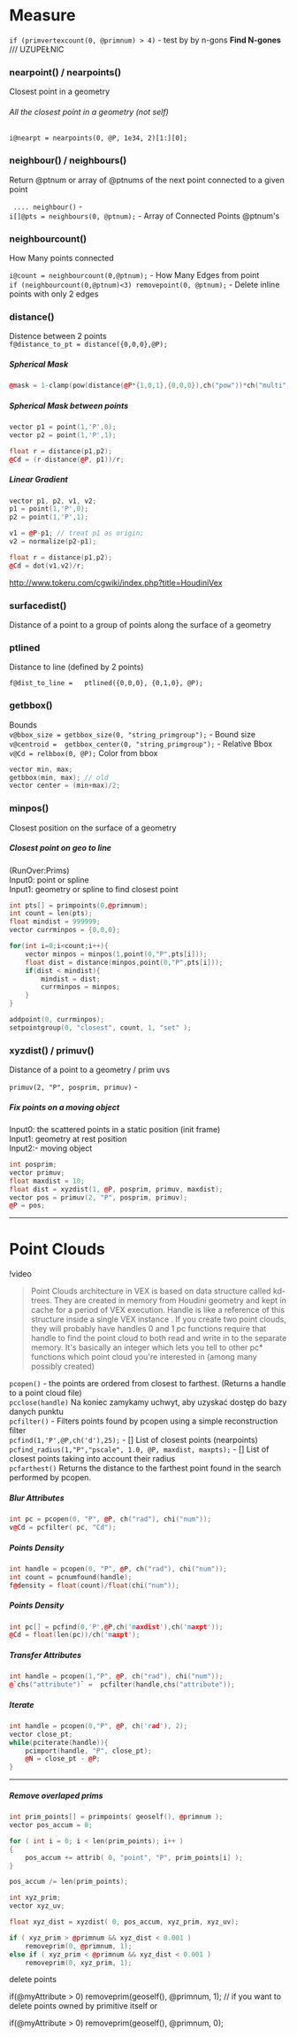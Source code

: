 
# Measure


`if (primvertexcount(0, @primnum) > 4)` -  test by by n-gons   **Find N-gones** /// UZUPEŁNIC   

### nearpoint() / nearpoints()
Closest point in a geometry

###### All the closest point in a geometry (not self)  
`i@nearpt = nearpoints(0, @P, 1e34, 2)[1:][0];`

### neighbour() / neighbours()
Return @ptnum or array of @ptnums of the next point connected to a given point  

` .... neighbour()` -    
`i[]@pts = neighbours(0, @ptnum);` - Array of Connected Points @ptnum's        

### neighbourcount()
How Many points connected

`i@count = neighbourcount(0,@ptnum);` - How Many Edges from point     
`if (neighbourcount(0,@ptnum)<3) removepoint(0, @ptnum);` - Delete inline points with only 2 edges      


### distance()
Distence between 2 points  
`f@distance_to_pt = distance({0,0,0},@P);`

##### Spherical Mask  

```cpp
@mask = 1-clamp(pow(distance(@P*{1,0,1},{0,0,0}),ch("pow"))*ch("multi"),0,1);
```   
##### Spherical Mask between points  

```cpp
vector p1 = point(1,'P',0);
vector p2 = point(1,'P',1);

float r = distance(p1,p2);
@Cd = (r-distance(@P, p1))/r;
```

##### Linear Gradient  

```cpp
vector p1, p2, v1, v2;
p1 = point(1,'P',0);
p2 = point(1,'P',1);

v1 = @P-p1; // treat p1 as origin;
v2 = normalize(p2-p1);

float r = distance(p1,p2);
@Cd = dot(v1,v2)/r;
```
http://www.tokeru.com/cgwiki/index.php?title=HoudiniVex


###  surfacedist()
Distance of a point to a group of points along the surface of a geometry   


### ptlined
Distance to line   (defined by 2 points)   

`f@dist_to_line =   ptlined({0,0,0}, {0,1,0}, @P);`


### getbbox()
Bounds  
`v@bbox_size = getbbox_size(0, "string_primgroup");` - Bound size   
`v@centroid =  getbbox_center(0, "string_primgroup");` - Relative Bbox     
`v@Cd = relbbox(0, @P);` Color from bbox    

```cpp
vector min, max;
getbbox(min, max); // old
vector center = (min+max)/2;
```
### minpos()
Closest position on the surface of a geometry   


##### Closest point on geo to line
(RunOver:Prims)  
Input0: point or spline  
Input1: geometry or spline to find closest point  
```cpp
int pts[] = primpoints(0,@primnum);
int count = len(pts);
float mindist = 999999;
vector currminpos = {0,0,0};

for(int i=0;i<count;i++){
    vector minpos = minpos(1,point(0,"P",pts[i]));
    float dist = distance(minpos,point(0,"P",pts[i]));
    if(dist < mindist){
        mindist = dist;
        currminpos = minpos;
    }
}

addpoint(0, currminpos);
setpointgroup(0, "closest", count, 1, "set" );

```

### xyzdist() / primuv()
Distance of a point to a geometry  / prim uvs

`primuv(2, "P", posprim, primuv)` -  


#####  Fix points on a moving object
Input0: the scattered points in a static   position (init frame)  
Input1:  geometry at rest position  
Input2:- moving object  

```cpp
int posprim;
vector primuv;
float maxdist = 10;
float dist = xyzdist(1, @P, posprim, primuv, maxdist);
vector pos = primuv(2, "P", posprim, primuv);
@P = pos;
```

---


# Point Clouds

!video[](Sources/h/2020-02-15_05-31-45.mp4)

> Point Clouds architecture in VEX is based on data structure called kd-trees. They are created in memory from Houdini geometry and kept in cache for a period of VEX execution. Handle is like a reference of this structure inside a single VEX instance . If you create two point clouds, they will probably have handles 0 and 1 pc functions require that handle to find the point cloud to both read and write in to the separate memory. It's basically an integer which lets you tell to other pc* functions which point cloud you're interested in (among many possibly created)


`pcopen()` - the points are ordered from closest to farthest. (Returns a handle to a point cloud file)      
`pcclose(handle)` Na koniec zamykamy uchwyt, aby uzyskać dostęp do bazy danych punktu      
`pcfilter()` - Filters points found by pcopen using a simple reconstruction filter      
`pcfind(1,'P',@P,ch('d'),25);` - [] List of closest points   (nearpoints)   
`pcfind_radius(1,"P","pscale", 1.0, @P, maxdist, maxpts);` - [] List of closest points taking into account their radius      
`pcfarthest()` Returns the distance to the farthest point found in the search performed by pcopen.   


##### Blur Attributes
```cpp
int pc = pcopen(0, "P", @P, ch("rad"), chi("num"));
v@Cd = pcfilter( pc, "Cd");
```
##### Points Density
```cpp
int handle = pcopen(0, "P", @P, ch("rad"), chi("num"));
int count = pcnumfound(handle);
f@density = float(count)/float(chi("num"));
```

##### Points Density
```cpp
int pc[] = pcfind(0,'P',@P,ch('maxdist'),ch('maxpt'));
@Cd = float(len(pc))/ch('maxpt');
```

##### Transfer Attributes
```cpp
int handle = pcopen(1,"P", @P, ch("rad"), chi("num"));
@`chs("attribute")` =  pcfilter(handle,chs("attribute"));
```
#####  Iterate
```cpp
int handle = pcopen(0,"P", @P, ch('rad'), 2);
vector close_pt;
while(pciterate(handle)){
    pcimport(handle, "P", close_pt);
    @N = close_pt - @P;
}
```

---

##### Remove overlaped prims

```cpp
int prim_points[] = primpoints( geoself(), @primnum );
vector pos_accum = 0;

for ( int i = 0; i < len(prim_points); i++ )
{
    pos_accum += attrib( 0, "point", "P", prim_points[i] );
}

pos_accum /= len(prim_points);

int xyz_prim;
vector xyz_uv;

float xyz_dist = xyzdist( 0, pos_accum, xyz_prim, xyz_uv);

if ( xyz_prim > @primnum && xyz_dist < 0.001 )
    removeprim(0, @primnum, 1);
else if ( xyz_prim < @primnum && xyz_dist < 0.001 )
    removeprim(0, xyz_prim, 1);
```



delete points

if(@myAttribute > 0)
removeprim(geoself(), @primnum, 1); // if you want to delete points owned by primitive itself
or

if(@myAttribute > 0)
removeprim(geoself(), @primnum, 0);

